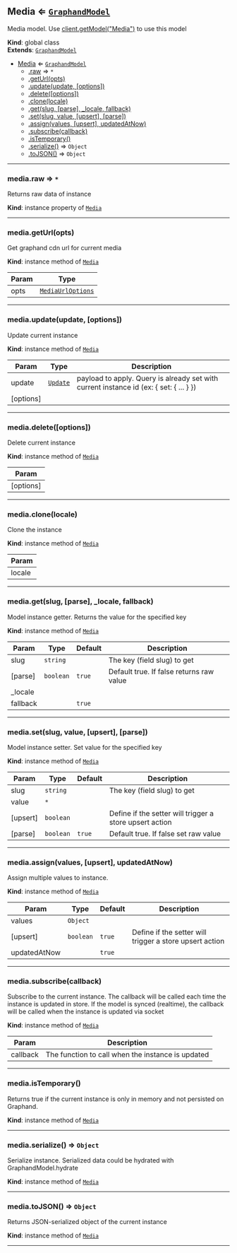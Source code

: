 <a name="Media"></a>

## Media ⇐ [<code>GraphandModel</code>](#GraphandModel)
Media model. Use [client.getModel("Media")](#Client+getModel) to use this model

**Kind**: global class  
**Extends**: [<code>GraphandModel</code>](#GraphandModel)  

* [Media](#Media) ⇐ [<code>GraphandModel</code>](#GraphandModel)
    * [.raw](#GraphandModel+raw) ⇒ <code>\*</code>
    * [.getUrl(opts)](#Media+getUrl)
    * [.update(update, [options])](#GraphandModel+update)
    * [.delete([options])](#GraphandModel+delete)
    * [.clone(locale)](#GraphandModel+clone)
    * [.get(slug, [parse], _locale, fallback)](#GraphandModel+get)
    * [.set(slug, value, [upsert], [parse])](#GraphandModel+set)
    * [.assign(values, [upsert], updatedAtNow)](#GraphandModel+assign)
    * [.subscribe(callback)](#GraphandModel+subscribe)
    * [.isTemporary()](#GraphandModel+isTemporary)
    * [.serialize()](#GraphandModel+serialize) ⇒ <code>Object</code>
    * [.toJSON()](#GraphandModel+toJSON) ⇒ <code>Object</code>


* * *

<a name="GraphandModel+raw"></a>

### media.raw ⇒ <code>\*</code>
Returns raw data of instance

**Kind**: instance property of [<code>Media</code>](#Media)  

* * *

<a name="Media+getUrl"></a>

### media.getUrl(opts)
Get graphand cdn url for current media

**Kind**: instance method of [<code>Media</code>](#Media)  

| Param | Type |
| --- | --- |
| opts | [<code>MediaUrlOptions</code>](#MediaUrlOptions) | 


* * *

<a name="GraphandModel+update"></a>

### media.update(update, [options])
Update current instance

**Kind**: instance method of [<code>Media</code>](#Media)  

| Param | Type | Description |
| --- | --- | --- |
| update | [<code>Update</code>](#Update) | payload to apply. Query is already set with current instance id (ex: { set: { ... } }) |
| [options] |  |  |


* * *

<a name="GraphandModel+delete"></a>

### media.delete([options])
Delete current instance

**Kind**: instance method of [<code>Media</code>](#Media)  

| Param |
| --- |
| [options] | 


* * *

<a name="GraphandModel+clone"></a>

### media.clone(locale)
Clone the instance

**Kind**: instance method of [<code>Media</code>](#Media)  

| Param |
| --- |
| locale | 


* * *

<a name="GraphandModel+get"></a>

### media.get(slug, [parse], _locale, fallback)
Model instance getter. Returns the value for the specified key

**Kind**: instance method of [<code>Media</code>](#Media)  

| Param | Type | Default | Description |
| --- | --- | --- | --- |
| slug | <code>string</code> |  | The key (field slug) to get |
| [parse] | <code>boolean</code> | <code>true</code> | Default true. If false returns raw value |
| _locale |  |  |  |
| fallback |  | <code>true</code> |  |


* * *

<a name="GraphandModel+set"></a>

### media.set(slug, value, [upsert], [parse])
Model instance setter. Set value for the specified key

**Kind**: instance method of [<code>Media</code>](#Media)  

| Param | Type | Default | Description |
| --- | --- | --- | --- |
| slug | <code>string</code> |  | The key (field slug) to get |
| value | <code>\*</code> |  |  |
| [upsert] | <code>boolean</code> |  | Define if the setter will trigger a store upsert action |
| [parse] | <code>boolean</code> | <code>true</code> | Default true. If false set raw value |


* * *

<a name="GraphandModel+assign"></a>

### media.assign(values, [upsert], updatedAtNow)
Assign multiple values to instance.

**Kind**: instance method of [<code>Media</code>](#Media)  

| Param | Type | Default | Description |
| --- | --- | --- | --- |
| values | <code>Object</code> |  |  |
| [upsert] | <code>boolean</code> | <code>true</code> | Define if the setter will trigger a store upsert action |
| updatedAtNow |  | <code>true</code> |  |


* * *

<a name="GraphandModel+subscribe"></a>

### media.subscribe(callback)
Subscribe to the current instance. The callback will be called each time the instance is updated in store.
If the model is synced (realtime), the callback will be called when the instance is updated via socket

**Kind**: instance method of [<code>Media</code>](#Media)  

| Param | Description |
| --- | --- |
| callback | The function to call when the instance is updated |


* * *

<a name="GraphandModel+isTemporary"></a>

### media.isTemporary()
Returns true if the current instance is only in memory and not persisted on Graphand.

**Kind**: instance method of [<code>Media</code>](#Media)  

* * *

<a name="GraphandModel+serialize"></a>

### media.serialize() ⇒ <code>Object</code>
Serialize instance. Serialized data could be hydrated with GraphandModel.hydrate

**Kind**: instance method of [<code>Media</code>](#Media)  

* * *

<a name="GraphandModel+toJSON"></a>

### media.toJSON() ⇒ <code>Object</code>
Returns JSON-serialized object of the current instance

**Kind**: instance method of [<code>Media</code>](#Media)  

* * *

